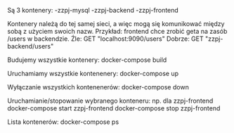 Są 3 kontenery:
-zzpj-mysql
-zzpj-backend
-zzpj-frontend

Kontenery należą do tej samej sieci, a więc mogą się komunikować między sobą z użyciem swoich nazw.
Przykład: frontend chce zrobić geta na zasób /users w backendzie.
Źle: GET "localhost:9090/users"
Dobrze: GET "zzpj-backend/users"

Budujemy wszystkie kontenery:
docker-compose build

Uruchamiamy wszystkie kontenenery:
docker-compose up

Wyłączanie wszystkich kontenenerów:
docker-compose down

Uruchamianie/stopowanie wybranego konteneru:
np. dla zzpj-frontend
docker-compose start zzpj-frontend
docker-compose stop zzpj-frontend

Lista kontenerów:
docker-compose ps
